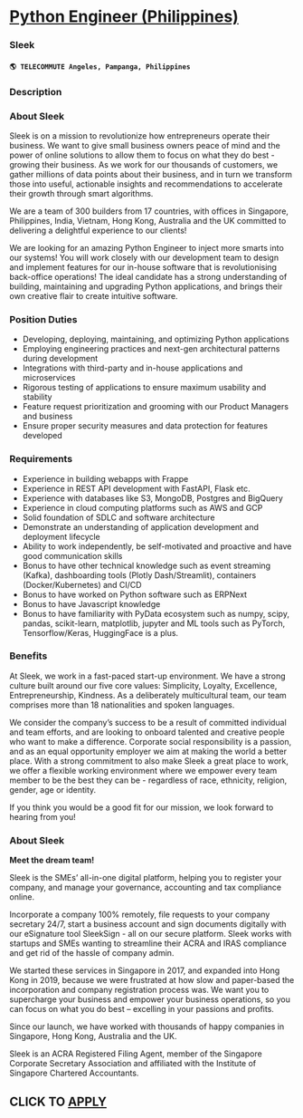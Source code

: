 # [Python Engineer (Philippines)](https://www.remotewlb.com/apply/python-engineer-philippines)  
### Sleek  
#### `🌎 TELECOMMUTE Angeles, Pampanga, Philippines`  

### **Description**

### About Sleek  

Sleek is on a mission to revolutionize how entrepreneurs operate their business. We want to give small business owners peace of mind and the power of online solutions to allow them to focus on what they do best - growing their business. As we work for our thousands of customers, we gather millions of data points about their business, and in turn we transform those into useful, actionable insights and recommendations to accelerate their growth through smart algorithms.

We are a team of 300 builders from 17 countries, with offices in Singapore, Philippines, India, Vietnam, Hong Kong, Australia and the UK committed to delivering a delightful experience to our clients!

We are looking for an amazing Python Engineer to inject more smarts into our systems! You will work closely with our development team to design and implement features for our in-house software that is revolutionising back-office operations! The ideal candidate has a strong understanding of building, maintaining and upgrading Python applications, and brings their own creative flair to create intuitive software.

### Position Duties

  * Developing, deploying, maintaining, and optimizing Python applications
  * Employing engineering practices and next-gen architectural patterns during development
  * Integrations with third-party and in-house applications and microservices
  * Rigorous testing of applications to ensure maximum usability and stability
  * Feature request prioritization and grooming with our Product Managers and business
  * Ensure proper security measures and data protection for features developed

### **Requirements**

  * Experience in building webapps with Frappe
  * Experience in REST API development with FastAPI, Flask etc.
  * Experience with databases like S3, MongoDB, Postgres and BigQuery
  * Experience in cloud computing platforms such as AWS and GCP
  * Solid foundation of SDLC and software architecture
  * Demonstrate an understanding of application development and deployment lifecycle
  * Ability to work independently, be self-motivated and proactive and have good communication skills
  * Bonus to have other technical knowledge such as event streaming (Kafka), dashboarding tools (Plotly Dash/Streamlit), containers (Docker/Kubernetes) and CI/CD
  * Bonus to have worked on Python software such as ERPNext
  * Bonus to have Javascript knowledge
  * Bonus to have familiarity with PyData ecosystem such as numpy, scipy, pandas, scikit-learn, matplotlib, jupyter and ML tools such as PyTorch, Tensorflow/Keras, HuggingFace is a plus.

### **Benefits**

At Sleek, we work in a fast-paced start-up environment. We have a strong culture built around our five core values: Simplicity, Loyalty, Excellence, Entrepreneurship, Kindness. As a deliberately multicultural team, our team comprises more than 18 nationalities and spoken languages.

We consider the company’s success to be a result of committed individual and team efforts, and are looking to onboard talented and creative people who want to make a difference. Corporate social responsibility is a passion, and as an equal opportunity employer we aim at making the world a better place. With a strong commitment to also make Sleek a great place to work, we offer a flexible working environment where we empower every team member to be the best they can be - regardless of race, ethnicity, religion, gender, age or identity.

If you think you would be a good fit for our mission, we look forward to hearing from you!

###  **About Sleek**

 **Meet the dream team!**

Sleek is the SMEs’ all-in-one digital platform, helping you to register your company, and manage your governance, accounting and tax compliance online.  
  
Incorporate a company 100% remotely, file requests to your company secretary 24/7, start a business account and sign documents digitally with our eSignature tool SleekSign - all on our secure platform. Sleek works with startups and SMEs wanting to streamline their ACRA and IRAS compliance and get rid of the hassle of company admin.  
  
We started these services in Singapore in 2017, and expanded into Hong Kong in 2019, because we were frustrated at how slow and paper-based the incorporation and company registration process was. We want you to supercharge your business and empower your business operations, so you can focus on what you do best – excelling in your passions and profits.  
  
Since our launch, we have worked with thousands of happy companies in Singapore, Hong Kong, Australia and the UK.  
  
Sleek is an ACRA Registered Filing Agent, member of the Singapore Corporate Secretary Association and affiliated with the Institute of Singapore Chartered Accountants.

  
## CLICK TO [APPLY](https://www.remotewlb.com/apply/python-engineer-philippines)


